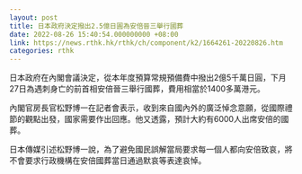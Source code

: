 ```yaml
---
layout: post
title: 日本政府決定撥出2.5億日圓為安倍晉三舉行國葬
date: 2022-08-26 15:40:54.000000000 +08:00
link: https://news.rthk.hk/rthk/ch/component/k2/1664261-20220826.htm
categories: rthk
---
```


日本政府在內閣會議決定，從本年度預算常規預備費中撥出2億5千萬日圓，下月27日為遇刺身亡的前首相安倍晉三舉行國葬，費用相當於1400多萬港元。

內閣官房長官松野博一在記者會表示，收到來自國內外的廣泛悼念意願，從國際禮節的觀點出發，國家需要作出回應。他又透露，預計大約有6000人出席安倍的國葬。

日本傳媒引述松野博一說，為了避免國民誤解當局要求每一個人都向安倍致哀，將不會要求行政機構在安倍國葬當日通過默哀等表達哀悼。
